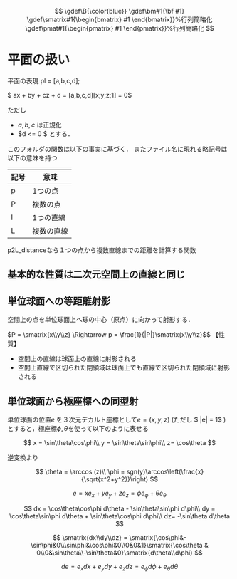 $$
\gdef\B{\color{blue}}
\gdef\bm#1{\bf #1}
\gdef\smatrix#1{\begin{bmatrix} #1 \end{bmatrix}}%行列簡略化
\gdef\pmat#1{\begin{pmatrix} #1 \end{pmatrix}}%行列簡略化
$$

# 平面の扱い

平面の表現 pl = [a,b,c,d];

$ ax + by + cz + d = [a,b,c,d][x;y;z;1] = 0$

ただし

- $a,b,c$ は正規化
- $d <= 0 $
とする．

このフォルダの関数は以下の事実に基づく．
またファイル名に現れる略記号は以下の意味を持つ

|  記号  |  意味  |
| ---- | ---- |
|  p  |  1つの点  |
|  P  |  複数の点  |
|  l  |  1つの直線  |
|  L  |  複数の直線  |

p2L_distanceなら１つの点から複数直線までの距離を計算する関数

## 基本的な性質は二次元空間上の直線と同じ

## 単位球面への等距離射影

空間上の点を単位球面上へ球の中心（原点）に向かって射影する．

$P = \smatrix{x\\y\\z} \Rightarrow p = \frac{1}{|P|}\smatrix{x\\y\\z}$$
【性質】

- 空間上の直線は球面上の直線に射影される
- 空間上直線で区切られた閉領域は球面上でも直線で区切られた閉領域に射影される

## 単位球面から極座標への同型射

単位球面の位置$e$ を３次元デカルト座標として$e = (x,y,z)$ (ただし $ \|e\| = 1$ ) とすると，極座標$\phi, \theta$を使って以下のように表せる

$$
x = \sin\theta\cos\phi\\
y = \sin\theta\sin\phi\\
z= \cos\theta
$$

逆変換より

$$
\theta = \arccos (z)\\
\phi = sgn(y)\arccos\left(\frac{x}{\sqrt{x^2+y^2}}\right)
$$

$$ e = x e_x + y e_y + z e_z = \phi e_\phi + \theta e_\theta$$

$$
dx = \cos\theta\cos\phi d\theta - \sin\theta\sin\phi d\phi\\
dy = \cos\theta\sin\phi d\theta + \sin\theta\cos\phi d\phi\\
dz= -\sin\theta d\theta
$$

$$
\smatrix{dx\\dy\\dz} = \smatrix{\cos\phi&-\sin\phi&0\\\sin\phi&\cos\phi&0\\0&0&1}\smatrix{\cos\theta & 0\\0&\sin\theta\\-\sin\theta&0}\smatrix{d\theta\\d\phi}
$$

$$ de = e_x dx + e_y dy + e_z dz = e_\phi d\phi + e_\theta d\theta$$
